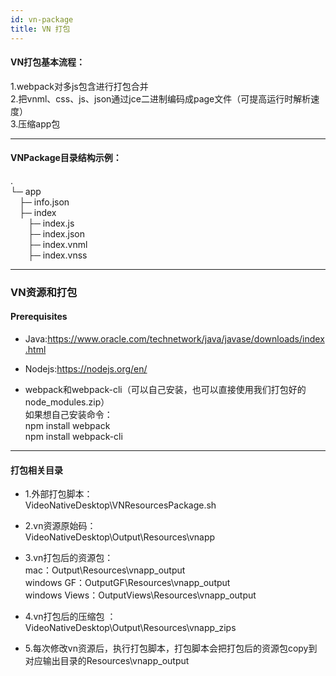 ```yaml
---
id: vn-package
title: VN 打包
---
```


#### VN打包基本流程：

1.webpack对多js包含进行打包合并  
2.把vnml、css、js、json通过jce二进制编码成page文件（可提高运行时解析速度）  
3.压缩app包  

---

#### VNPackage目录结构示例：
.  
└─ app  
&emsp;├─ info.json  
&emsp;├─ index  
&emsp;&emsp;├─ index.js  
&emsp;&emsp;├─ index.json  
&emsp;&emsp;├─ index.vnml  
&emsp;&emsp;├─ index.vnss  

---

### VN资源和打包

#### Prerequisites

* Java:https://www.oracle.com/technetwork/java/javase/downloads/index.html  

* Nodejs:https://nodejs.org/en/  

* webpack和webpack-cli（可以自己安装，也可以直接使用我们打包好的node_modules.zip）  
如果想自己安装命令：  
npm install webpack  
npm install webpack-cli  

---

#### 打包相关目录
* 1.外部打包脚本：  
VideoNativeDesktop\VNResourcesPackage.sh  

* 2.vn资源原始码：  
VideoNativeDesktop\Output\Resources\vnapp  

* 3.vn打包后的资源包：   
 mac：Output\Resources\vnapp_output  
 windows GF：OutputGF\Resources\vnapp_output  
 windows Views：OutputViews\Resources\vnapp_output  

* 4.vn打包后的压缩包 ：   
 VideoNativeDesktop\Output\Resources\vnapp_zips  

* 5.每次修改vn资源后，执行打包脚本，打包脚本会把打包后的资源包copy到对应输出目录的Resources\vnapp_output  